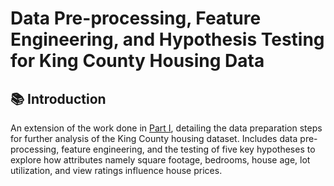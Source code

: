 # Data Pre-processing, Feature Engineering, and Hypothesis Testing for King County Housing Data

## 📚 Introduction

An extension of the work done in [Part I](https://github.com/Weetynn/housingdata-dm-i.git), detailing the data preparation steps for further analysis of the King County housing dataset. Includes data pre-processing, feature engineering, and the testing of five key hypotheses to explore how attributes namely square footage, bedrooms, house age, lot utilization, and view ratings influence house prices.






